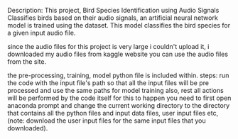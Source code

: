 Description: This project, Bird Species Identification using Audio Signals Classifies birds based on their
audio signals, an artificial neural network model is trained using the dataset. This model classifies the 
bird species for a given input audio file.

since the audio files for this project is very large i couldn't upload it, i downloaded my audio files from kaggle website
you can use the audio files from the site. 

the pre-processing, training, model  python file is included within.
steps: run the code with the input file's path so that all the input files will be pre processed and use the same paths for model training also, rest all actions will be performed 
by the code itself for this to happen you need to first open anaconda prompt and change the current working directory to the directory that contains all the python files and input 
data files, user input files etc, (note: download the user input files for the same input files that you downloaded). 
